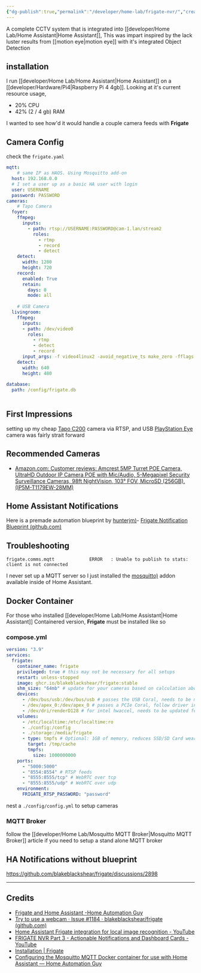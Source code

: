 ```yaml
---
{"dg-publish":true,"permalink":"/developer/home-lab/frigate-nvr/","created":"2025-04-09T22:16:14.808-05:00","updated":"2025-04-09T11:38:19.000-05:00"}
---
```


A complete CCTV system that is integrated into [[developer/Home Lab/Home Assistant\|Home Assistant]], This was impart inspired by the lack luster results from [[motion eye\|motion eye]] with it's integrated Object Detection
## installation
I run [[developer/Home Lab/Home Assistant\|Home Assistant]] on a [[developer/Hardware/Pi4\|Raspberry Pi 4 4gb]]. Looking at it's current resource usage,

- 20% CPU
- 42% (2 / 4 gb) RAM

I wanted to see how'd it would handle a couple camera feeds with **Frigate**
## Camera Config
check the `frigate.yaml`

```yaml
mqtt:
	# same IP as HAOS. Using Mosquitto add-on
  host: 192.168.0.0 
  # I set a user up as a basic HA user with login
  user: USERNAME
  password: PASSWORD
cameras:
	# Tapo Camera
  foyer: 
    ffmpeg:
      inputs:
        - path: rtsp://USERNAME:PASSWORD@cam-1.lan/stream2
          roles:
            - rtmp
            - record
            - detect
    detect:
      width: 1280
      height: 720
    record:
      enabled: True
      retain:
        days: 0
        mode: all
    
	# USB Camera
  livingroom:
    ffmpeg:
      inputs:
      - path: /dev/video0
        roles:
          - rtmp
          - detect
          - record
      input_args: -f video4linux2 -avoid_negative_ts make_zero -fflags +genpts+discardcorrupt -use_wallclock_as_timestamps 1
    detect:
      width: 640
      height: 480
      
database:
  path: /config/frigate.db
  
```


## First Impressions
setting up my cheap [Tapo C200](https://www.tp-link.com/us/home-networking/cloud-camera/tapo-c200/) camera via RTSP, and USB [PlayStation Eye](https://en.wikipedia.org/wiki/PlayStation_Eye) camera was fairly strait forward
## Recommended Cameras
- [Amazon.com: Customer reviews: Amcrest 5MP Turret POE Camera, UltraHD Outdoor IP Camera POE with Mic/Audio, 5-Megapixel Security Surveillance Cameras, 98ft NightVision, 103° FOV, MicroSD (256GB), (IP5M-T1179EW-28MM)](https://www.amazon.com/Amcrest-5-Megapixel-NightVision-Weatherproof-IP5M-T1179EW-28MM/product-reviews/B083G9KT4C/ref=cm_cr_dp_d_show_all_btm?ie=UTF8&reviewerType=all_reviews)
## Home Assistant Notifications
Here is a premade automation blueprint  by [hunterjm)](https://gist.github.com/hunterjm)- [Frigate Notification Blueprint (github.com)](https://gist.github.com/hunterjm/23c1588a9f2b8b9c2a62ffc364e17f8c)
## Troubleshooting 

```shell
frigate.comms.mqtt             ERROR   : Unable to publish to stats: client is not connected
```

I never set up a MQTT server so I just installed the [mosquitto)](https://github.com/home-assistant/addons/blob/master/mosquitto/DOCS.md) addon available inside of Home Assistant.

## Docker Container
For those who installed [[developer/Home Lab/Home Assistant\|Home Assistant]] Containered version, **Frigate** must be installed like so
### compose.yml
```yml
version: "3.9"
services:
  frigate:
    container_name: frigate
    privileged: true # this may not be necessary for all setups
    restart: unless-stopped
    image: ghcr.io/blakeblackshear/frigate:stable
    shm_size: "64mb" # update for your cameras based on calculation above
    devices:
      - /dev/bus/usb:/dev/bus/usb # passes the USB Coral, needs to be modified for other versions
      - /dev/apex_0:/dev/apex_0 # passes a PCIe Coral, follow driver instructions here https://coral.ai/docs/m2/get-started/#2a-on-linux
      - /dev/dri/renderD128 # for intel hwaccel, needs to be updated for your hardware
    volumes:
      - /etc/localtime:/etc/localtime:ro
      - ./config:/config
      - ./storage:/media/frigate
      - type: tmpfs # Optional: 1GB of memory, reduces SSD/SD Card wear
        target: /tmp/cache
        tmpfs:
          size: 1000000000
    ports:
      - "5000:5000"
      - "8554:8554" # RTSP feeds
      - "8555:8555/tcp" # WebRTC over tcp
      - "8555:8555/udp" # WebRTC over udp
    environment:
      FRIGATE_RTSP_PASSWORD: "password"
```

nest a `./config/config.yml` to setup cameras
### MQTT Broker
follow the [[developer/Home Lab/Mosquitto MQTT Broker\|Mosquitto MQTT Broker]] article if you need to setup a stand alone MQTT broker

## HA Notifications without blueprint
https://github.com/blakeblackshear/frigate/discussions/2898

---
## Credits
- [Frigate and Home Assistant -Home Automation Guy](https://www.youtube.com/watch?v=gQdtGLRzKRI)
- [Try to use a webcam · Issue #1184 · blakeblackshear/frigate (github.com)](https://github.com/blakeblackshear/frigate/issues/1184)
- [Home Assistant Frigate integration for local image recognition - YouTube](https://www.youtube.com/watch?v=Q2UT78lFQpo)
- [FRIGATE NVR Part 3 - Actionable Notifications and Dashboard Cards - YouTube](https://www.youtube.com/watch?v=RWsT-x7yYXI)
- [Installation | Frigate](https://docs.frigate.video/frigate/installation)
- [Configuring the Mosquitto MQTT Docker container for use with Home Assistant — Home Automation Guy](https://www.homeautomationguy.io/blog/docker-tips/configuring-the-mosquitto-mqtt-docker-container-for-use-with-home-assistant)